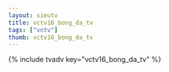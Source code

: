 ```yaml
--- 
layout: sieutv
title: vctv16_bong_da_tv
tags: ["vntv"]
thumb: vctv16_bong_da_tv
---
```

{% include tvadv key="vctv16_bong_da_tv" %}
